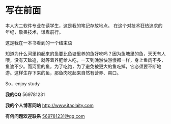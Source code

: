 # 写在前面

本人大二软件专业在读学生，这是我的笔记存放地点。 在这个对技术狂热追求的年纪，敬畏技术，谦卑前行。



这是我在一本书看到的一个结束语

知道为什么河里钓起来的鱼要比鱼塘里养的鱼好吃吗？因为鱼塘里的鱼，天天有人喂，没有天敌追，就等着养肥给人吃，一天到晚游快游慢都一样，身上鱼肉不多，鱼油不少。而河里的鱼，为了吃饱，为了避免被更大的鱼吃掉，它必须要不断地游。这样生存下来的鱼，那鱼肉吃起来自然有营养、爽口。


So，enjoy study



**我的QQ** 569781231

**我的个人博客网站** http://www.itaolaity.com

**有何问题欢迎联系** 569781231@qq.com



